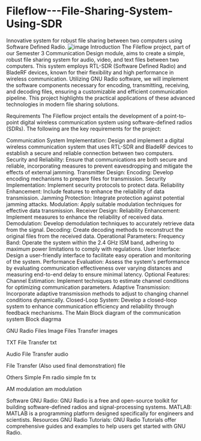 # Fileflow---File-Sharing-System-Using-SDR
Innovative system for robust file sharing between two computers using Software Defined Radio. 
![image](https://github.com/user-attachments/assets/122f4d4a-8c95-41ed-bff6-ff2315bbb47a)
Introduction
The Fileflow project, part of our Semester 3 Communication Design module, aims to create a simple, robust file sharing system for audio, video, and text files between two computers. This system employs RTL-SDR (Software Defined Radio) and BladeRF devices, known for their flexibility and high performance in wireless communication. Utilizing GNU Radio software, we will implement the software components necessary for encoding, transmitting, receiving, and decoding files, ensuring a customizable and efficient communication pipeline. This project highlights the practical applications of these advanced technologies in modern file sharing solutions.

Requirements
The Fileflow project entails the development of a point-to-point digital wireless communication system using software-defined radios (SDRs). The following are the key requirements for the project:

Communication System Implementation:
Design and implement a digital wireless communication system that uses RTL-SDR and BladeRF devices to establish a secure and reliable connection between two computers.
Security and Reliability:
Ensure that communications are both secure and reliable, incorporating measures to prevent eavesdropping and mitigate the effects of external jamming.
Transmitter Design:
Encoding: Develop encoding mechanisms to prepare files for transmission.
Security Implementation: Implement security protocols to protect data.
Reliability Enhancement: Include features to enhance the reliability of data transmission.
Jamming Protection: Integrate protection against potential jamming attacks.
Modulation: Apply suitable modulation techniques for effective data transmission.
Receiver Design:
Reliability Enhancement: Implement measures to enhance the reliability of received data.
Demodulation: Develop demodulation techniques to accurately retrieve data from the signal.
Decoding: Create decoding methods to reconstruct the original files from the received data.
Operational Parameters:
Frequency Band: Operate the system within the 2.4 GHz ISM band, adhering to maximum power limitations to comply with regulations.
User Interface: Design a user-friendly interface to facilitate easy operation and monitoring of the system.
Performance Evaluation:
Assess the system's performance by evaluating communication effectiveness over varying distances and measuring end-to-end delay to ensure minimal latency.
Optional Features:
Channel Estimation: Implement techniques to estimate channel conditions for optimizing communication parameters.
Adaptive Transmission: Incorporate adaptive transmission methods to adjust to changing channel conditions dynamically.
Closed-Loop System: Develop a closed-loop system to enhance communication efficiency and reliability through feedback mechanisms.
The Main Block diagram of the communication system
Block diagrma

GNU Radio Files
Image Files Transfer
images

TXT File Transfer
txt

Audio File Transfer
audio

File Transfer (Also used final demonstration)
file

Others
Simple Fm radio
simple fm tx

AM modulation
am modulation

Software
GNU Radio:
GNU Radio is a free and open-source toolkit for building software-defined radios and signal-processing systems.
MATLAB:
MATLAB is a programming platform designed specifically for engineers and scientists.
Resources
GNU Radio Tutorials:
GNU Radio Tutorials offer comprehensive guides and examples to help users get started with GNU Radio.
